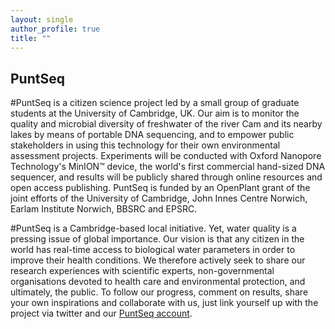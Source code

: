 ```yaml
---
layout: single
author_profile: true
title: ""
---
```


## PuntSeq
#PuntSeq is a citizen science project led by a small group of graduate students at the University of Cambridge, UK. Our aim is to monitor the quality and microbial diversity of freshwater of the river Cam and its nearby lakes by means of portable DNA sequencing, and to empower public stakeholders in using this technology for their own environmental assessment projects. Experiments will be conducted with Oxford Nanopore Technology's MinION™ device, the world's first commercial hand-sized DNA sequencer, and results will be publicly shared through online resources and open access publishing. PuntSeq is funded by an OpenPlant grant of the joint efforts of the University of Cambridge, John Innes Centre Norwich, Earlam Institute Norwich, BBSRC and EPSRC.

#PuntSeq is a Cambridge-based local initiative. Yet, water quality is a pressing issue of global importance. Our vision is that any citizen in the world has real-time access to biological water parameters in order to improve their health conditions. We therefore actively seek to share our research experiences with scientific experts, non-governmental organisations devoted to health care and environmental protection, and ultimately, the public. To follow our progress, comment on results, share your own inspirations and collaborate with us, just link yourself up with the project via twitter and our [PuntSeq account](https://twitter.com/puntseq).
